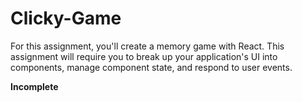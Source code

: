 # Clicky-Game
For this assignment, you'll create a memory game with React. This assignment will require you to break up your application's UI into components, manage component state, and respond to user events.

**Incomplete**
